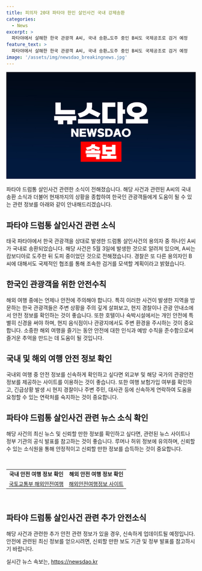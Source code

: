 ```yaml
---
title: 피의자 20대 파타야 한인 살인사건 국내 강제송환
categories:
  - News
excerpt: >
  파타야에서 살해한 한국 관광객 A씨, 국내 송환…도주 중인 B씨도 국제공조로 검거 예정   파타야에서 발생한 드럼통 살인사건 용의자 중 하나인 A씨가 국내로 송환됐다. A씨는 캄보디아 도주 후 국제 체포되었는데, 다른 용의자들에 대한 국제공조도 추진 중이다. 범행 후 국내로 도입된 C씨는 현재 재판 중이며, B씨는 아직 도주 중인 상황이다.
feature_text: >
  파타야에서 살해한 한국 관광객 A씨, 국내 송환…도주 중인 B씨도 국제공조로 검거 예정   파타야에서 발생한 드럼통 살인사건 용의자 중 하나인 A씨가 국내로 송환됐다. A씨는 캄보디아 도주 후 국제 체포되었는데, 다른 용의자들에 대한 국제공조도 추진 중이다. 범행 후 국내로 도입된 C씨는 현재 재판 중이며, B씨는 아직 도주 중인 상황이다.
image: '/assets/img/newsdao_breakingnews.jpg'
---
```


<p><img src="/assets/img/newsdao_breakingnews.jpg" alt="ontimetimes 속보" /></p>

<p>파타야 드럼통 살인사건 관련한 소식이 전해졌습니다. 해당 사건과 관련된 A씨의 국내 송환 소식과 더불어 현재까지의 상황을 종합하여 한국인 관광객들에게 도움이 될 수 있는 관련 정보를 아래와 같이 안내해드리겠습니다.</p>

<h2 data-ke-size="size26">파타야 드럼통 살인사건 관련 소식</h2>

<p data-ke-size="size16">태국 파타야에서 한국 관광객을 상대로 발생한 드럼통 살인사건의 용의자 중 하나인 A씨가 국내로 송환되었습니다. 해당 사건은 5월 3일에 발생한 것으로 알려져 있으며, A씨는 캄보디아로 도주한 뒤 도피 중이었던 것으로 전해졌습니다. 경찰은 또 다른 용의자인 B씨에 대해서도 국제적인 협조를 통해 조속한 검거를 모색할 계획이라고 밝혔습니다.</p>

<h2 data-ke-size="size26">한국인 관광객을 위한 안전수칙</h2>

<p data-ke-size="size16">해외 여행 중에는 언제나 안전에 주의해야 합니다. 특히 이러한 사건이 발생한 지역을 방문하는 한국 관광객들은 주변 상황을 주의 깊게 살펴보고, 현지 경찰이나 관광 안내소에서 안전 정보를 확인하는 것이 좋습니다. 또한 호텔이나 숙박시설에서는 개인 안전에 특별히 신경을 써야 하며, 현지 음식점이나 관광지에서도 주변 환경을 주시하는 것이 중요합니다. 소중한 해외 여행을 즐기는 동안 안전에 대한 인식과 예방 수칙을 준수함으로써 즐거운 추억을 만드는 데 도움이 될 것입니다.</p>

<h2 data-ke-size="size26">국내 및 해외 여행 안전 정보 확인</h2>

<p data-ke-size="size16">국내외 여행 중 안전 정보를 신속하게 확인하고 싶다면 외교부 및 해당 국가의 관광안전정보를 제공하는 사이트를 이용하는 것이 좋습니다. 또한 여행 보험가입 여부를 확인하고, 긴급상황 발생 시 현지 경찰이나 주변 주민, 대사관 등에 신속하게 연락하여 도움을 요청할 수 있는 연락처를 숙지하는 것이 중요합니다.</p>

<h2 data-ke-size="size26">파타야 드럼통 살인사건 관련 뉴스 소식 확인</h2>

<p data-ke-size="size16">해당 사건의 최신 뉴스 및 신뢰할 만한 정보를 확인하고 싶다면, 관련된 뉴스 사이트나 정부 기관의 공식 발표를 참고하는 것이 좋습니다. 루머나 허위 정보에 유의하며, 신뢰할 수 있는 소식원을 통해 안정적이고 신뢰할 만한 정보를 습득하는 것이 중요합니다. </p>

<p data-ke-size="size16">&nbsp;</p>

<table>
<tbody>
<tr>
<td style="text-align: center;"><b>국내 안전 여행 정보 확인</b></td>
<td style="text-align: center;"><b>해외 안전 여행 정보 확인</b></td>
</tr>
<tr>
<td style="text-align: center;"><a href="https://www.0404.go.kr/dev/main/index.jsp" target="_blank" rel="noopener">국토교통부 해외안전여행</a></td>
<td style="text-align: center;"><a href="https://www.0404.go.kr/dev/main/index.jsp" target="_blank" rel="noopener">해외안전여행정보 사이트</a></td>
</tr>
</tbody>
</table>

<p data-ke-size="size16">&nbsp;</p>

<h2 data-ke-size="size26">파타야 드럼통 살인사건 관련 추가 안전소식</h2>

<p data-ke-size="size16">해당 사건과 관련한 추가 안전 관련 정보가 있을 경우, 신속하게 업데이트될 예정입니다. 안전에 관련된 최신 정보를 얻으시려면, 신뢰할 만한 보도 기관 및 정부 발표를 참고하시기 바랍니다.</p>
실시간 뉴스 속보는, <a href="https://newsdao.kr" rel="dofollow">https://newsdao.kr</a>


